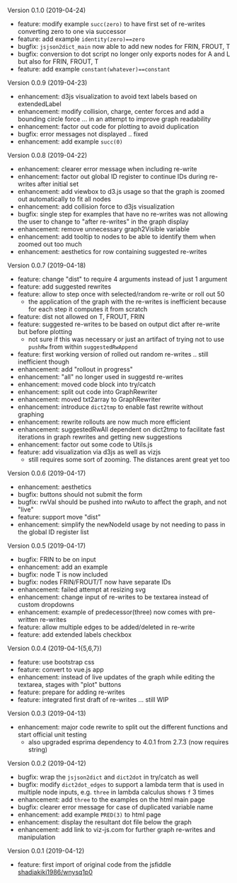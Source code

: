 Version 0.1.0 (2019-04-24)

* feature: modify example `succ(zero)` to have first set of re-writes converting zero to one via successor
* feature: add example `identity(zero)==zero`
* bugfix: `jsjson2dict_main` now able to add new nodes for FRIN, FROUT, T
* bugfix: conversion to dot script no longer only exports nodes for A and L but also for FRIN, FROUT, T
* feature: add example `constant(whatever)==constant`


Version 0.0.9 (2019-04-23)

* enhancement: d3js visualization to avoid text labels based on extendedLabel
* enhancement: modify collision, charge, center forces and add a bounding circle force ... in an attempt to improve graph readability
* enhancement: factor out code for plotting to avoid duplication
* bugfix: error messages not displayed .. fixed
* enhancement: add example `succ(0)`


Version 0.0.8 (2019-04-22)

* enhancement: clearer error message when including re-write
* enhancement: factor out global ID register to continue IDs during re-writes after initial set
* enhancement: add viewbox to d3.js usage so that the graph is zoomed out automatically to fit all nodes
* enhancement: add collision force to d3js visualization
* bugfix: single step for examples that have no re-writes was not allowing the user to change to "after re-writes" in the graph display
* enhancement: remove unnecessary graph2Visible variable
* enhancement: add tooltip to nodes to be able to identify them when zoomed out too much
* enhancement: aesthetics for row containing suggested re-writes


Version 0.0.7 (2019-04-18)

* feature: change "dist" to require 4 arguments instead of just 1 argument
* feature: add suggested rewrites
* feature: allow to step once with selected/random re-write or roll out 50
    * the application of the graph with the re-writes is inefficient because for each step it computes it from scratch
* feature: dist not allowed on T, FROUT, FRIN
* feature: suggested re-writes to be based on output dict after re-write but before plotting
    * not sure if this was necessary or just an artifact of trying not to use `pushRw` from within `suggestedRwAppend`
* feature: first working version of rolled out random re-writes .. still inefficient though
* enhancement: add "rollout in progress"
* enhancement: "all" no longer used in suggestd re-writes
* enhancement: moved code block into try/catch
* enhancement: split out code into GraphRewriter
* enhancement: moved txt2array to GraphRewriter
* enhancement: introduce `dict2tmp` to enable fast rewrite without graphing
* enhancement: rewrite rollouts are now much more efficient
* enhancement: suggestedRwAll dependent on dict2tmp to facilitate fast iterations in graph rewrites and getting new suggestions
* enhancement: factor out some code to Utils.js
* feature: add visualization via d3js as well as vizjs
    * still requires some sort of zooming. The distances arent great yet too


Version 0.0.6 (2019-04-17)

* enhancement: aesthetics
* bugfix: buttons should not submit the form
* bugfix: rwVal should be pushed into rwAuto to affect the graph, and not "live"
* feature: support move "dist"
* enhancement: simplify the newNodeId usage by not needing to pass in the global ID register list


Version 0.0.5 (2019-04-17)

* bugfix: FRIN to be on input
* enhancement: add an example
* bugfix: node T is now included
* bugfix: nodes FRIN/FROUT/T now have separate IDs
* enhancement: failed attempt at resizing svg
* enhancement: change input of re-writes to be textarea instead of custom dropdowns
* enhancement: example of predecessor(three) now comes with pre-written re-writes
* feature: allow multiple edges to be added/deleted in re-write
* feature: add extended labels checkbox


Version 0.0.4 (2019-04-1{5,6,7})

* feature: use bootstrap css
* feature: convert to vue.js app
* enhancement: instead of live updates of the graph while editing the textarea, stages with "plot" buttons
* feature: prepare for adding re-writes
* feature: integrated first draft of re-writes ... still WIP

Version 0.0.3 (2019-04-13)

* enhancement: major code rewrite to split out the different functions and start official unit testing
    * also upgraded esprima dependency to 4.0.1 from 2.7.3 (now requires string)


Version 0.0.2 (2019-04-12)

* bugfix: wrap the `jsjson2dict` and `dict2dot` in try/catch as well
* bugfix: modify `dict2dot_edges` to support a lambda term that is used in multiple node inputs, e.g. `three` in lambda calculus shows `f` 3 times
* enhancement: add `three` to the examples on the html main page
* bugfix: clearer error message for case of duplicated variable name
* enhancement: add example `PRED(3)` to html page
* enhancement: display the resultant dot file below the graph
* enhancement: add link to viz-js.com for further graph re-writes and manipulation


Version 0.0.1 (2019-04-12)

* feature: first import of original code from the jsfiddle [shadiakiki1986/wnysq1p0](https://jsfiddle.net/shadiakiki1986/wnysq1p0/)
